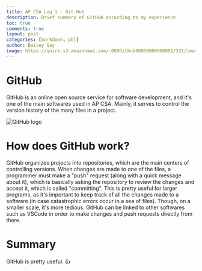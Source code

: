 ```yaml
---
title: AP CSA Log 1 - Git Hub
description: Brief summary of GitHub according to my experience
toc: true
comments: true
layout: post
categories: [markdown, pbl]
author: Bailey Say
image: https://quire.s3.amazonaws.com/:000Github00000000000001/32t/image.jpg
---
```


# GitHub

GitHub is an online open source service for software development, and it's one of the main softwares used in AP CSA.
Mainly, it serves to control the version history of the many files in a project.

![GitHub logo](https://1000logos.net/wp-content/uploads/2018/11/GitHub-logo.jpg)

# How does GitHub work?

GitHub organizes projects into repositories, which are the main centers of controlling versions.
When changes are made to one of the files, a programmer must make a "push" request (along with a quick message about it), which is basically asking the repository to review the changes and accept it, which is called "committing". 
This is pretty useful for larger programs, as it's important to keep track of all the changes made to a software (in case catastrophic errors occur in a sea of files). Though, on a smaller scale, it's more tedious.
GitHub can be linked to other softwares such as VSCode in order to make changes and push requests directly from there.

# Summary

GitHub is pretty useful. 👍
